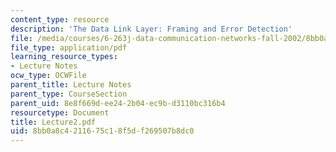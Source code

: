 ```yaml
---
content_type: resource
description: 'The Data Link Layer: Framing and Error Detection'
file: /media/courses/6-263j-data-communication-networks-fall-2002/8bb0a8c4211675c18f5df269507b8dc0_Lecture2.pdf
file_type: application/pdf
learning_resource_types:
- Lecture Notes
ocw_type: OCWFile
parent_title: Lecture Notes
parent_type: CourseSection
parent_uid: 8e8f669d-ee24-2b04-ec9b-d3110bc316b4
resourcetype: Document
title: Lecture2.pdf
uid: 8bb0a8c4-2116-75c1-8f5d-f269507b8dc0
---
```

